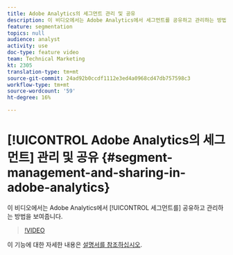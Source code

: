 ```yaml
---
title: Adobe Analytics의 세그먼트 관리 및 공유
description: 이 비디오에서는 Adobe Analytics에서 세그먼트를 공유하고 관리하는 방법을 보여줍니다.
feature: segmentation
topics: null
audience: analyst
activity: use
doc-type: feature video
team: Technical Marketing
kt: 2305
translation-type: tm+mt
source-git-commit: 24ad92b0ccdf1112e3ed4a0968cd47db757598c3
workflow-type: tm+mt
source-wordcount: '59'
ht-degree: 16%

---
```



# [!UICONTROL Adobe Analytics의 세그먼트] 관리 및 공유 {#segment-management-and-sharing-in-adobe-analytics}

이 비디오에서는 Adobe Analytics에서 [!UICONTROL 세그먼트를] 공유하고 관리하는 방법을 보여줍니다.

>[!VIDEO](https://video.tv.adobe.com/v/25402/?quality=12)

이 기능에 대한 자세한 내용은 [설명서를 참조하십시오](https://marketing.adobe.com/resources/help/ko_KR/analytics/segment/seg_manage.html).
